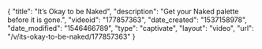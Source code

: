 {
    "title": "It’s Okay to be Naked",
    "description": "Get your Naked palette before it is gone.",
    "videoid": "177857363",
    "date_created": "1537158978",
    "date_modified": "1546466789",
    "type": "captivate",
    "layout": "video",
    "url": "\/v\/its-okay-to-be-naked\/177857363"
}